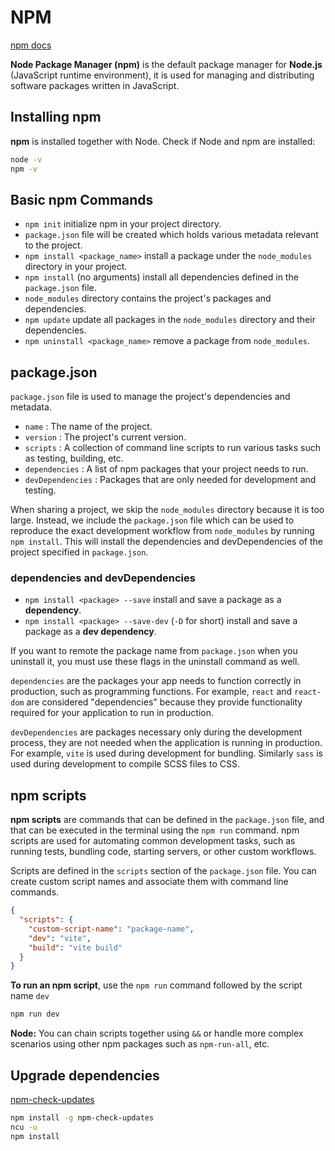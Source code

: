 # NPM

[npm docs](https://docs.npmjs.com/)

**Node Package Manager (npm)** is the default package manager for **Node.js** (JavaScript runtime environment), it is used for managing and distributing software packages written in JavaScript.

## Installing npm

**npm** is installed together with Node. Check if Node and npm are installed:

```bash
node -v
npm -v
```

## Basic npm Commands

- `npm init` initialize npm in your project directory.
- `package.json` file will be created which holds various metadata relevant to the project.
- `npm install <package_name>` install a package under the `node_modules` directory in your project.
- `npm install` (no arguments) install all dependencies defined in the `package.json` file.
- `node_modules` directory contains the project's packages and dependencies.
- `npm update` update all packages in the `node_modules` directory and their dependencies.
- `npm uninstall <package_name>` remove a package from `node_modules`.

## package.json

`package.json` file is used to manage the project's dependencies and metadata.

- `name` : The name of the project.
- `version` : The project's current version.
- `scripts` : A collection of command line scripts to run various tasks such as testing, building, etc.
- `dependencies` : A list of npm packages that your project needs to run.
- `devDependencies` : Packages that are only needed for development and testing.

When sharing a project, we skip the `node_modules` directory because it is too large. Instead, we include the `package.json` file which can be used to reproduce the exact development workflow from `node_modules` by running `npm install`. This will install the dependencies and devDependencies of the project specified in `package.json`.

### dependencies and devDependencies

- `npm install <package> --save` install and save a package as a **dependency**.
- `npm install <package> --save-dev` (`-D` for short) install and save a package as a **dev dependency**.

If you want to remote the package name from `package.json` when you uninstall it, you must use these flags in the uninstall command as well.

`dependencies` are the packages your app needs to function correctly in production, such as programming functions. For example, `react` and `react-dom` are considered "dependencies" because they provide functionality required for your application to run in production.

`devDependencies` are packages necessary only during the development process, they are not needed when the application is running in production. For example, `vite` is used during development for bundling. Similarly `sass` is used during development to compile SCSS files to CSS.

## npm scripts

**npm scripts** are commands that can be defined in the `package.json` file, and that can be executed in the terminal using the `npm run` command. npm scripts are used for automating common development tasks, such as running tests, bundling code, starting servers, or other custom workflows.

Scripts are defined in the `scripts` section of the `package.json` file. You can create custom script names and associate them with command line commands.

```json
{
  "scripts": {
    "custom-script-name": "package-name",
    "dev": "vite",
    "build": "vite build"
  }
}
```

**To run an npm script**, use the `npm run` command followed by the script name `dev`

```bash
npm run dev
```

**Node:** You can chain scripts together using `&&` or handle more complex scenarios using other npm packages such as `npm-run-all`, etc.

## Upgrade dependencies

[npm-check-updates](https://www.npmjs.com/package/npm-check-updates)

```bash
npm install -g npm-check-updates
ncu -u
npm install
```
